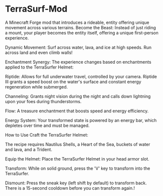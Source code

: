# TerraSurf-Mod
A Minecraft Forge mod that introduces a rideable, entity offering unique movement across various terrains. 
Become the Beast: Instead of just riding a mount, your player becomes the entity itself, offering a unique first-person experience.

Dynamic Movement: Surf across water, lava, and ice at high speeds. Run across land and even climb walls!

Enchantment Synergy: The experience changes based on enchantments applied to the TerraSurfer Helmet:

Riptide: Allows for full underwater travel, controlled by your camera. Riptide III grants a speed boost on the water's surface and constant energy regeneration while submerged.

Channeling: Grants night vision during the night and calls down lightning upon your foes during thunderstorms.

Flow: A treasure enchantment that boosts speed and energy efficiency.

Energy System: Your transformed state is powered by an energy bar, which depletes over time and must be managed.

How to Use
Craft the TerraSurfer Helmet:

The recipe requires Nautilus Shells, a Heart of the Sea, buckets of water and lava, and a Trident.

Equip the Helmet: Place the TerraSurfer Helmet in your head armor slot.

Transform: While on solid ground, press the 'V' key to transform into the TerraSurfer.

Dismount: Press the sneak key (left shift by default) to transform back. There is a 15-second cooldown before you can transform again.!
